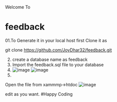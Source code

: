 Welcome To
# feedback

01.To Generate it in your local host first Clone it as

git clone https://github.com/JoyDhar32/feedback.git

02. create a database name as feedback
3. Import the feedback.sql file to your database
4. ![image](https://user-images.githubusercontent.com/54507249/169683349-67b175b3-94cc-4324-b8fc-ad80714c2165.png)
 ![image](https://user-images.githubusercontent.com/54507249/169683375-f1525dd4-1976-46bf-ac66-6fa602eb40f1.png)
05.
Open the file from xammmp->htdoc
![image](https://user-images.githubusercontent.com/54507249/169683414-6cfdfd5a-be88-445d-a68f-90b837aa2c1a.png)

edit as you want.
#Happy Coding
